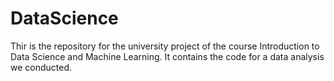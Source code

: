 # DataScience

Thir is the repository for the university project of the course Introduction to Data Science and Machine Learning. 
It contains the code for a data analysis we conducted.
